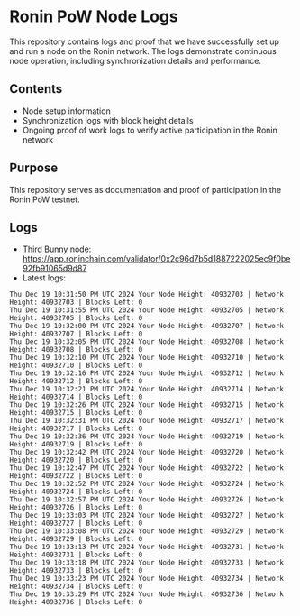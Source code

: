 # Ronin PoW Node Logs

This repository contains logs and proof that we have successfully set up and run a node on the Ronin network. The logs demonstrate continuous node operation, including synchronization details and performance.

## Contents

- Node setup information
- Synchronization logs with block height details
- Ongoing proof of work logs to verify active participation in the Ronin network

## Purpose

This repository serves as documentation and proof of participation in the Ronin PoW testnet.

## Logs

- [Third Bunny](https://thirdbunny.xyz/) node: https://app.roninchain.com/validator/0x2c96d7b5d1887222025ec9f0be92fb91065d9d87
- Latest logs:
```
Thu Dec 19 10:31:50 PM UTC 2024 Your Node Height: 40932703 | Network Height: 40932703 | Blocks Left: 0
Thu Dec 19 10:31:55 PM UTC 2024 Your Node Height: 40932705 | Network Height: 40932705 | Blocks Left: 0
Thu Dec 19 10:32:00 PM UTC 2024 Your Node Height: 40932707 | Network Height: 40932707 | Blocks Left: 0
Thu Dec 19 10:32:05 PM UTC 2024 Your Node Height: 40932708 | Network Height: 40932708 | Blocks Left: 0
Thu Dec 19 10:32:10 PM UTC 2024 Your Node Height: 40932710 | Network Height: 40932710 | Blocks Left: 0
Thu Dec 19 10:32:16 PM UTC 2024 Your Node Height: 40932712 | Network Height: 40932712 | Blocks Left: 0
Thu Dec 19 10:32:21 PM UTC 2024 Your Node Height: 40932714 | Network Height: 40932714 | Blocks Left: 0
Thu Dec 19 10:32:26 PM UTC 2024 Your Node Height: 40932715 | Network Height: 40932715 | Blocks Left: 0
Thu Dec 19 10:32:31 PM UTC 2024 Your Node Height: 40932717 | Network Height: 40932717 | Blocks Left: 0
Thu Dec 19 10:32:36 PM UTC 2024 Your Node Height: 40932719 | Network Height: 40932719 | Blocks Left: 0
Thu Dec 19 10:32:42 PM UTC 2024 Your Node Height: 40932720 | Network Height: 40932720 | Blocks Left: 0
Thu Dec 19 10:32:47 PM UTC 2024 Your Node Height: 40932722 | Network Height: 40932722 | Blocks Left: 0
Thu Dec 19 10:32:52 PM UTC 2024 Your Node Height: 40932724 | Network Height: 40932724 | Blocks Left: 0
Thu Dec 19 10:32:57 PM UTC 2024 Your Node Height: 40932726 | Network Height: 40932726 | Blocks Left: 0
Thu Dec 19 10:33:03 PM UTC 2024 Your Node Height: 40932727 | Network Height: 40932727 | Blocks Left: 0
Thu Dec 19 10:33:08 PM UTC 2024 Your Node Height: 40932729 | Network Height: 40932729 | Blocks Left: 0
Thu Dec 19 10:33:13 PM UTC 2024 Your Node Height: 40932731 | Network Height: 40932731 | Blocks Left: 0
Thu Dec 19 10:33:18 PM UTC 2024 Your Node Height: 40932733 | Network Height: 40932733 | Blocks Left: 0
Thu Dec 19 10:33:23 PM UTC 2024 Your Node Height: 40932734 | Network Height: 40932734 | Blocks Left: 0
Thu Dec 19 10:33:29 PM UTC 2024 Your Node Height: 40932736 | Network Height: 40932736 | Blocks Left: 0
```
